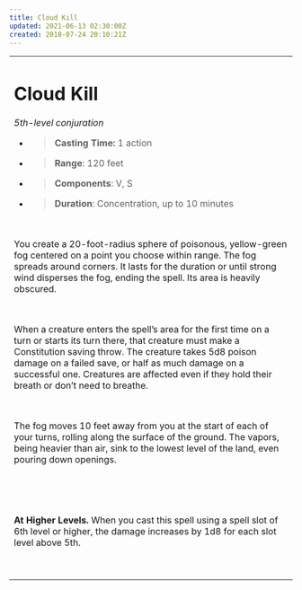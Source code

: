 ```yaml
---
title: Cloud Kill
updated: 2021-06-13 02:30:00Z
created: 2018-07-24 20:10:21Z
---
```


<table><tbody><tr class="odd"><td><h1 id="cloud-kill"><strong>Cloud Kill</strong></h1><p><em>5th-level conjuration</em></p><ul><li><blockquote><p><strong>Casting Time:</strong> 1 action</p></blockquote></li><li><blockquote><p><strong>Range</strong>: 120 feet</p></blockquote></li><li><blockquote><p><strong>Components</strong>: V, S</p></blockquote></li><li><blockquote><p><strong>Duration</strong>: Concentration, up to 10 minutes</p></blockquote></li></ul><p> </p><p>You create a 20-foot-radius sphere of poisonous, yellow-green fog centered on a point you choose within range. The fog spreads around corners. It lasts for the duration or until strong wind disperses the fog, ending the spell. Its area is heavily obscured.</p><p> </p><p>When a creature enters the spell’s area for the first time on a turn or starts its turn there, that creature must make a Constitution saving throw. The creature takes 5d8 poison damage on a failed save, or half as much damage on a successful one. Creatures are affected even if they hold their breath or don’t need to breathe.</p><p> </p><p>The fog moves 10 feet away from you at the start of each of your turns, rolling along the surface of the ground. The vapors, being heavier than air, sink to the lowest level of the land, even pouring down openings.</p><p> </p><p> </p><p><strong>At Higher Levels.</strong> When you cast this spell using a spell slot of 6th level or higher, the damage increases by 1d8 for each slot level above 5th.</p><p> </p></td></tr></tbody></table>